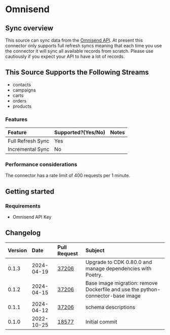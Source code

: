 # Omnisend

## Sync overview

This source can sync data from the [Omnisend API](https://api-docs.omnisend.com/reference/intro). At present this connector only supports full refresh syncs meaning that each time you use the connector it will sync all available records from scratch. Please use cautiously if you expect your API to have a lot of records.

## This Source Supports the Following Streams

* contacts
* campaigns
* carts
* orders
* products

### Features

| Feature | Supported?\(Yes/No\) | Notes |
| :--- | :--- | :--- |
| Full Refresh Sync | Yes |  |
| Incremental Sync | No |  |

### Performance considerations

The connector has a rate limit of 400 requests per 1 minute.

## Getting started

### Requirements

* Omnisend API Key

## Changelog

| Version | Date       | Pull Request | Subject                                                    |
|:--------|:-----------| :----------- |:-----------------------------------------------------------|
| 0.1.3 | 2024-04-19 | [37206](https://github.com/airbytehq/airbyte/pull/37206) | Upgrade to CDK 0.80.0 and manage dependencies with Poetry. |
| 0.1.2 | 2024-04-15 | [37206](https://github.com/airbytehq/airbyte/pull/37206) | Base image migration: remove Dockerfile and use the python-connector-base image |
| 0.1.1 | 2024-04-12 | [37206](https://github.com/airbytehq/airbyte/pull/37206) | schema descriptions |
| 0.1.0 | 2022-10-25 | [18577](https://github.com/airbytehq/airbyte/pull/18577) | Initial commit |
